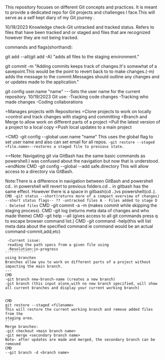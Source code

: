 This repository focuses on different Git concepts and practices. It is meant to provide a dedicated repo for Git projects and challenges I face.This will serve as a self kept diary of my Git journey .

10/18/2023
Knowledge check-Git untracked and tracked status.
Refers to files that have been tracked and or staged and files that are recognized however they are not being tracked.

commands and flags(shorthand):

git add --all(git add -A) "adds all files to the staging environment."

git commit -m "Adding commits keeps track of changes.It's somewhat of a savepoint.This would be the point to revert back to to make changes.(-m) adds the message to the commit.Messages should outline any changes and or updates made to the application."

git config user.name "name" ---Sets the user name for the current repository.
10/19/2023
Git use:
-Tracking code changes
-Tracking who made changes
-Coding collaborations

=Manages projects with Repositories
=Clone projects to work on locally
=control and track changes with staging and committing
=Branch and Merge to allow work on different parts of a project
=Pull the latest version of a project to a local copy
=Push local updates to a main project

=CMD
-git config --global user.name "name"
This uses the global flag to set user name and also can set email
for all repos.
``
-git restore --staged <file.name>--restores a staged file to previous state.
``

==Note: Navigating git via GitBash has the same basic commands as powershell.I was confused about the navigation but now that is understood.
=endNote
CMD
 -git config --global --add safe.directory <PATH>
 This will allow access to a directory via GitBash.
 
 Note:There is a difference in navigation between GitBash and powershell
 cd.. in powershell will revert to previous folders.cd .. in gitbash has the same effect. However there is a space in gitbash(cd ..)vs powershell(cd..).
 ``
 CMD
 -git status --short(returns more of a compact overview of changes)
 --short status flags--
 ?? -untracked files
 A - Files added to stage
 D - Deleted files
 ``
 CMD
 -git commit -a -m (makes commit while skipping the staging process).
 CMD
 -git log (returns meta data of changes and who made theme)
 CMD
 -git help --all (gives access to all git commands press q to escape browser command list.)
 CMD
 -git command -help(this will list meta data about the specified command ie command would be an actual command-commit,add,etc)
```````````````
 -Current issue:
 reading the path specs from a given file using
 -Resolution:in-progress
``````````````
using branches
Branches allow you to work on different parts of a project without impacting the main branch.
---
CMD
-git branch new-branch-name (creates a new branch)
-git branch (this input alone,with no new branch specified, will show all current branches and display your current working branch)


CMD
git restore --staged <filename>
This will restore the current working branch and remove added files from the
staging area.
````
Merge branches:
-git checkout <main branch name>
-git merge <secondary branch name>
Note- after updates are made and merged, the secondary branch can be removed
CMD
--git branch -d <branch name>




